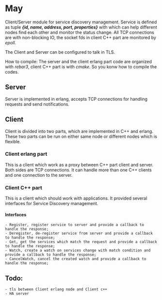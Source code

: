 # May

Client/Server module for service discovery management. Service is defined as tuple ***{id, name, address, port, properties}*** with which can help different nodes find each other and monitor the status change. All TCP connections are with non-blocking IO, the socket fds in client C++ part are monitored by *epoll*.

The Client and Server can be configured to talk in TLS.

How to compile:
The server and the client erlang part code are organized with *rebar3*, client C++ part is with *cmake*. So you konw how to compile the codes.

## Server
Server is implemented in erlang, accepts TCP connections for handling requests and send notifications.

## Client
Client is divided into two parts, which are implemented in C++ and erlang. These two parts can be run on either same node or different nodes which is flexible.

### Client erlang part
This is a client which work as a proxy between C++ part client and server. Both sides are TCP connections. It can handle more than one C++ clients and one connection to the server.

### Client C++ part
This is a client which should work with applications. It provided several interfaces for Service Discovery management.

#### Interfaces
    - Register, register service to server and provide a callback to handle the response;
    - Deregister, de-register service from server and provide a callback to handle the response;
    - Get, get the services which match the request and provide a callback to handle the response;
    - Watch, create a watch on services change with match condition and provide a callback to handle the response;
    - CancelWatch, cancel the created watch and provide a callback to handle the response;

Todo:
-----
    - tls between Client erlang node and Client c++
    - HA server
